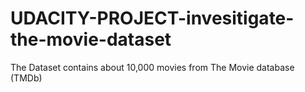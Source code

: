 # UDACITY-PROJECT-invesitigate-the-movie-dataset
The Dataset contains about 10,000 movies from The Movie database (TMDb)
